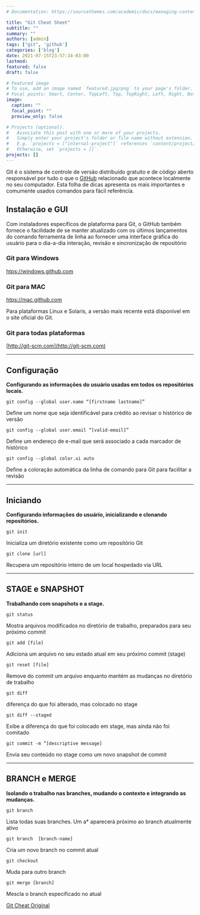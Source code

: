 ```yaml
---
# Documentation: https://sourcethemes.com/academic/docs/managing-content/

title: "Git Cheat Sheet"
subtitle: ""
summary: ""
authors: [admin]
tags: ["git", 'github']
categories: ['blog']
date: 2021-07-15T23:57:14-03:00
lastmod: 
featured: false
draft: false

# Featured image
# To use, add an image named `featured.jpg/png` to your page's folder.
# Focal points: Smart, Center, TopLeft, Top, TopRight, Left, Right, BottomLeft, Bottom, BottomRight.
image:
  caption: ""
  focal_point: ""
  preview_only: false

# Projects (optional).
#   Associate this post with one or more of your projects.
#   Simply enter your project's folder or file name without extension.
#   E.g. `projects = ["internal-project"]` references `content/project/deep-learning/index.md`.
#   Otherwise, set `projects = []`.
projects: []
---
```


Git é o sistema de controle de versão distribuído gratuito e de código aberto responsável por tudo o que o [GitHub](https://github.com) relacionado que acontece localmente no seu computador. Esta folha de dicas apresenta os mais importantes e comumente usados comandos para fácil referência.

## Instalação e GUI
Com instaladores específicos de plataforma para Git, o GitHub também fornece o facilidade de se manter atualizado com os últimos lançamentos do comando ferramenta de linha ao fornecer uma interface gráfica do usuário para o dia-a-dia interação, revisão e sincronização de repositório

### Git para Windows
[htps://windows.github.com](htps://windows.github.com)

### Git para MAC
[htps://mac.github.com](htps://mac.github.com)

Para plataformas Linux e Solaris, a versão mais recente está disponível em o site oficial do Git. 

### Git para todas plataformas
[http://git-scm.com](http://git-scm.com)


---------------------------------------


## Configuração 
**Configurando as informações do usuário usadas em todos os repositórios locais.**

```console
git config --global user.name “[firstname lastname]”
```
Define um nome que seja identificável para crédito ao revisar o histórico de versão


```console
git config --global user.email “[valid-email]”
```
Define um endereço de e-mail que será associado a cada marcador de histórico


```console
git config --global color.ui auto
```

Define a coloração automática da linha de comando para Git para facilitar a revisão 

---------------------------------------


## Iniciando
**Configurando informações do usuário, inicializando e clonando repositórios.**


```console
git init
```
Inicializa um diretório existente como um repositório Git


```console
git clone [url]
```
Recupera um repositório inteiro de um local hospedado via URL

---------------------------------------


## STAGE e SNAPSHOT

**Trabalhando com snapshots e a stage.**



```console
git status
```
Mostra arquivos modificados no diretório de trabalho, preparados para seu próximo commit


```console
git add [file]
```
Adiciona um arquivo no seu estado atual em seu próximo commit (stage)


```console
git reset [file]
```
Remove do commit um arquivo enquanto mantém as mudanças no diretório de trabalho


```console
git diff
```
diferença do que foi alterado, mas colocado no stage


```console
git diff --staged
```
Exibe a diferença do que foi colocado em stage, mas ainda não foi comitado


```console
git commit -m “[descriptive message]
```
Envia seu conteúdo no stage como um novo snapshot de commit

---------------------------------------


## BRANCH e MERGE

**Isolando o trabalho nas branches, mudando o contexto e integrando as mudanças.**


```console
git branch
```
Lista todas suas branches. Um a* aparecerá próximo ao branch atualmente ativo


```console
git branch  [branch-name]
```
Cria um novo branch no commit atual


```console
git checkout
```
Muda para outro branch 


```console
git merge [branch]
```
Mescla o branch especificado no atual



[Git Cheat Original](https://education.github.com/git-cheat-sheet-education.pdf)


